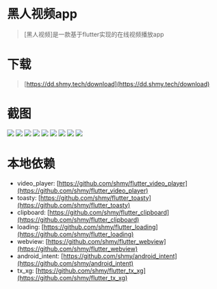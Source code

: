 # 黑人视频app

> [黑人视频]是一款基于flutter实现的在线视频播放app

# 下载

> [https://dd.shmy.tech/download](https://dd.shmy.tech/download)

# 截图

![](screenshots/Screenshot_2018-09-29-14-37-52.png)
![](screenshots/Screenshot_2018-09-29-14-37-45.png)
![](screenshots/Screenshot_2018-09-29-14-38-43.png)
![](screenshots/Screenshot_2018-09-29-14-38-35.png)
![](screenshots/Screenshot_2018-09-29-14-38-28.png)
![](screenshots/Screenshot_2018-09-29-14-38-16.png)
![](screenshots/Screenshot_2018-09-29-14-38-52.png)
![](screenshots/Screenshot_2018-09-29-14-39-12.png)
![](screenshots/Screenshot_2018-09-29-14-50-07.png)

# 本地依赖  

* video_player: [https://github.com/shmy/flutter_video_player](https://github.com/shmy/flutter_video_player)
* toasty: [https://github.com/shmy/flutter_toasty](https://github.com/shmy/flutter_toasty)
* clipboard: [https://github.com/shmy/flutter_clipboard](https://github.com/shmy/flutter_clipboard)
* loading: [https://github.com/shmy/flutter_loading](https://github.com/shmy/flutter_loading)
* webview: [https://github.com/shmy/flutter_webview](https://github.com/shmy/flutter_webview)
* android_intent: [https://github.com/shmy/android_intent](https://github.com/shmy/android_intent)
* tx_xg: [https://github.com/shmy/flutter_tx_xg](https://github.com/shmy/flutter_tx_xg)
